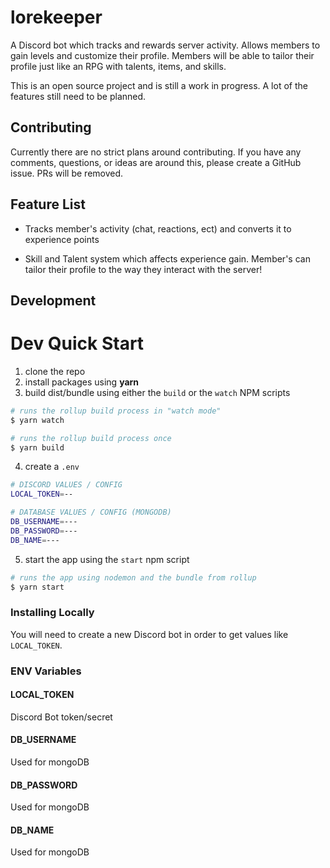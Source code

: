 # lorekeeper

A Discord bot which tracks and rewards server activity. Allows members to gain levels and customize their profile. Members will be able to tailor their profile just like an RPG with talents, items, and skills.

This is an open source project and is still a work in progress. A lot of the features still need to be planned.

## Contributing

Currently there are no strict plans around contributing. If you have any comments, questions, or ideas are around this, please create a GitHub issue. PRs will be removed.

## Feature List

- Tracks member's activity (chat, reactions, ect) and converts it to experience points

- Skill and Talent system which affects experience gain. Member's can tailor their profile to the way they interact with the server!

## Development

# Dev Quick Start

1. clone the repo
2. install packages using **yarn**
3. build dist/bundle using either the `build` or the `watch` NPM scripts

```bash
# runs the rollup build process in "watch mode"
$ yarn watch

# runs the rollup build process once
$ yarn build
```

4. create a `.env`

```bash
# DISCORD VALUES / CONFIG
LOCAL_TOKEN=--

# DATABASE VALUES / CONFIG (MONGODB)
DB_USERNAME=---
DB_PASSWORD=---
DB_NAME=---
```

5. start the app using the `start` npm script

```bash
# runs the app using nodemon and the bundle from rollup
$ yarn start
```

### Installing Locally

You will need to create a new Discord bot in order to get values like `LOCAL_TOKEN`.

### ENV Variables

#### LOCAL_TOKEN

Discord Bot token/secret

#### DB_USERNAME

Used for mongoDB

#### DB_PASSWORD

Used for mongoDB

#### DB_NAME

Used for mongoDB
